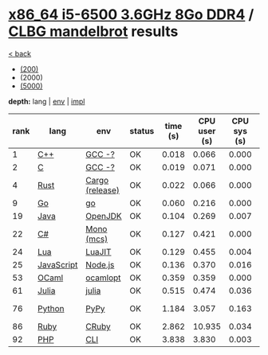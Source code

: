 # [x86_64 i5-6500 3.6GHz 8Go DDR4]({{site.baseurl}}/hosts/x86-64_i5-6500) / [CLBG mandelbrot]({{site.baseurl}}/works/clbg_mandelbrot) results

[< back]({{site.baseurl}}/results/x86-64_i5-6500)
* [(200)]({{site.baseurl}}/results/x86-64_i5-6500/clbg_mandelbrot/1-1)
* (2000)
* [(5000)]({{site.baseurl}}/results/x86-64_i5-6500/clbg_mandelbrot/3-1)

**depth:** lang | [env]({{site.baseurl}}/results/x86-64_i5-6500/clbg_mandelbrot/2-2) | [impl]({{site.baseurl}}/results/x86-64_i5-6500/clbg_mandelbrot/2-3)

rank | lang | env | status | time (s) | CPU user (s) | CPU sys (s) | mem (kB) | impl
--- | --- | --- | --- | --- | --- | --- | --- | ---
1 | [C++]({{site.baseurl}}/langs/cpp) | [GCC -?]({{site.baseurl}}/langs/cpp/envs/gcc-any) | OK | 0.018 | 0.066 | 0.000 | 3356 | [clbg1.cpp]({{site.github.repository_url}}/blob/master/langs/cpp/impls/clbg_mandelbrot/clbg1.cpp)
2 | [C]({{site.baseurl}}/langs/c) | [GCC -?]({{site.baseurl}}/langs/c/envs/gcc-any) | OK | 0.019 | 0.071 | 0.000 | 2200 | [clbg6.c]({{site.github.repository_url}}/blob/master/langs/c/impls/clbg_mandelbrot/clbg6.c)
4 | [Rust]({{site.baseurl}}/langs/rust) | [Cargo (release)]({{site.baseurl}}/langs/rust/envs/cargo-release) | OK | 0.022 | 0.066 | 0.000 | 2680 | [clbg6.rs]({{site.github.repository_url}}/blob/master/langs/rust/impls/clbg_mandelbrot/clbg6.rs)
9 | [Go]({{site.baseurl}}/langs/go) | [go]({{site.baseurl}}/langs/go/envs/go) | OK | 0.060 | 0.216 | 0.000 | 2776 | [clbg4.go]({{site.github.repository_url}}/blob/master/langs/go/impls/clbg_mandelbrot/clbg4.go)
19 | [Java]({{site.baseurl}}/langs/java) | [OpenJDK]({{site.baseurl}}/langs/java/envs/openjdk) | OK | 0.104 | 0.269 | 0.007 | 24544 | [clbg6.java]({{site.github.repository_url}}/blob/master/langs/java/impls/clbg_mandelbrot/clbg6.java)
22 | [C#]({{site.baseurl}}/langs/csharp) | [Mono (mcs)]({{site.baseurl}}/langs/csharp/envs/mono) | OK | 0.127 | 0.421 | 0.000 | 18972 | [clbg4.cs]({{site.github.repository_url}}/blob/master/langs/csharp/impls/clbg_mandelbrot/clbg4.cs)
24 | [Lua]({{site.baseurl}}/langs/lua) | [LuaJIT]({{site.baseurl}}/langs/lua/envs/luajit) | OK | 0.129 | 0.455 | 0.004 | 4800 | [clbg6.lua]({{site.github.repository_url}}/blob/master/langs/lua/impls/clbg_mandelbrot/clbg6.lua)
25 | [JavaScript]({{site.baseurl}}/langs/javascript) | [Node.js]({{site.baseurl}}/langs/javascript/envs/nodejs) | OK | 0.136 | 0.370 | 0.016 | 55320 | [clbg3.js]({{site.github.repository_url}}/blob/master/langs/javascript/impls/clbg_mandelbrot/clbg3.js)
53 | [OCaml]({{site.baseurl}}/langs/ocaml) | [ocamlopt]({{site.baseurl}}/langs/ocaml/envs/ocamlopt) | OK | 0.359 | 0.359 | 0.000 | 2664 | [clbg6.ml]({{site.github.repository_url}}/blob/master/langs/ocaml/impls/clbg_mandelbrot/clbg6.ml)
61 | [Julia]({{site.baseurl}}/langs/julia) | [julia]({{site.baseurl}}/langs/julia/envs/julia) | OK | 0.515 | 0.474 | 0.036 | 155712 | [clbg1.jl]({{site.github.repository_url}}/blob/master/langs/julia/impls/clbg_mandelbrot/clbg1.jl)
76 | [Python]({{site.baseurl}}/langs/python) | [PyPy]({{site.baseurl}}/langs/python/envs/pypy) | OK | 1.184 | 3.057 | 0.163 | 101640 | [clbg3-7.py]({{site.github.repository_url}}/blob/master/langs/python/impls/clbg_mandelbrot/clbg3-7.py)
86 | [Ruby]({{site.baseurl}}/langs/ruby) | [CRuby]({{site.baseurl}}/langs/ruby/envs/ruby) | OK | 2.862 | 10.935 | 0.034 | 16068 | [clbg5.rb]({{site.github.repository_url}}/blob/master/langs/ruby/impls/clbg_mandelbrot/clbg5.rb)
92 | [PHP]({{site.baseurl}}/langs/php) | [CLI]({{site.baseurl}}/langs/php/envs/php) | OK | 3.838 | 3.830 | 0.003 | 20316 | [clbg1.php]({{site.github.repository_url}}/blob/master/langs/php/impls/clbg_mandelbrot/clbg1.php)
